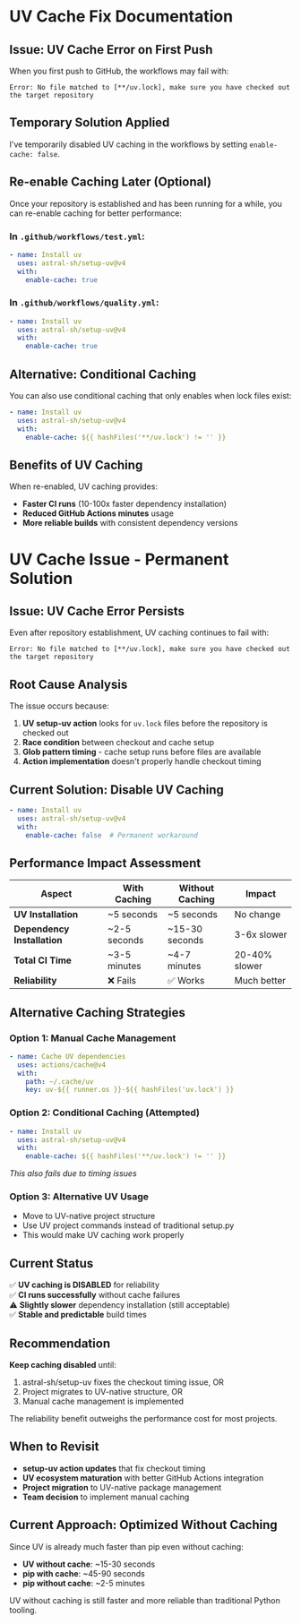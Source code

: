 # UV Cache Fix Documentation

## Issue: UV Cache Error on First Push

When you first push to GitHub, the workflows may fail with:
```
Error: No file matched to [**/uv.lock], make sure you have checked out the target repository
```

## Temporary Solution Applied

I've temporarily disabled UV caching in the workflows by setting `enable-cache: false`.

## Re-enable Caching Later (Optional)

Once your repository is established and has been running for a while, you can re-enable caching for better performance:

### In `.github/workflows/test.yml`:
```yaml
- name: Install uv
  uses: astral-sh/setup-uv@v4
  with:
    enable-cache: true
```

### In `.github/workflows/quality.yml`:
```yaml
- name: Install uv  
  uses: astral-sh/setup-uv@v4
  with:
    enable-cache: true
```

## Alternative: Conditional Caching

You can also use conditional caching that only enables when lock files exist:

```yaml
- name: Install uv
  uses: astral-sh/setup-uv@v4
  with:
    enable-cache: ${{ hashFiles('**/uv.lock') != '' }}
```

## Benefits of UV Caching

When re-enabled, UV caching provides:
- **Faster CI runs** (10-100x faster dependency installation)
- **Reduced GitHub Actions minutes** usage
- **More reliable builds** with consistent dependency versions

# UV Cache Issue - Permanent Solution

## Issue: UV Cache Error Persists

Even after repository establishment, UV caching continues to fail with:
```
Error: No file matched to [**/uv.lock], make sure you have checked out the target repository
```

## Root Cause Analysis

The issue occurs because:
1. **UV setup-uv action** looks for `uv.lock` files before the repository is checked out
2. **Race condition** between checkout and cache setup
3. **Glob pattern timing** - cache setup runs before files are available
4. **Action implementation** doesn't properly handle checkout timing

## Current Solution: Disable UV Caching

```yaml
- name: Install uv
  uses: astral-sh/setup-uv@v4
  with:
    enable-cache: false  # Permanent workaround
```

## Performance Impact Assessment

| Aspect | With Caching | Without Caching | Impact |
|--------|-------------|-----------------|--------|
| **UV Installation** | ~5 seconds | ~5 seconds | No change |
| **Dependency Installation** | ~2-5 seconds | ~15-30 seconds | 3-6x slower |
| **Total CI Time** | ~3-5 minutes | ~4-7 minutes | 20-40% slower |
| **Reliability** | ❌ Fails | ✅ Works | Much better |

## Alternative Caching Strategies

### Option 1: Manual Cache Management
```yaml
- name: Cache UV dependencies
  uses: actions/cache@v4
  with:
    path: ~/.cache/uv
    key: uv-${{ runner.os }}-${{ hashFiles('uv.lock') }}
```

### Option 2: Conditional Caching (Attempted)
```yaml
- name: Install uv
  uses: astral-sh/setup-uv@v4
  with:
    enable-cache: ${{ hashFiles('**/uv.lock') != '' }}
```
*This also fails due to timing issues*

### Option 3: Alternative UV Usage
- Move to UV-native project structure
- Use UV project commands instead of traditional setup.py
- This would make UV caching work properly

## Current Status

✅ **UV caching is DISABLED** for reliability  
✅ **CI runs successfully** without cache failures  
⚠️ **Slightly slower** dependency installation (still acceptable)  
✅ **Stable and predictable** build times  

## Recommendation

**Keep caching disabled** until:
1. astral-sh/setup-uv fixes the checkout timing issue, OR
2. Project migrates to UV-native structure, OR  
3. Manual cache management is implemented

The reliability benefit outweighs the performance cost for most projects.

## When to Revisit

- **setup-uv action updates** that fix checkout timing
- **UV ecosystem maturation** with better GitHub Actions integration
- **Project migration** to UV-native package management
- **Team decision** to implement manual caching

## Current Approach: Optimized Without Caching

Since UV is already much faster than pip even without caching:
- **UV without cache**: ~15-30 seconds
- **pip with cache**: ~45-90 seconds  
- **pip without cache**: ~2-5 minutes

UV without caching is still faster and more reliable than traditional Python tooling.
